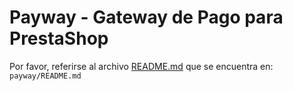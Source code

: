 # Payway - Gateway de Pago para PrestaShop

Por favor, referirse al archivo [README.md](payway/README.md) que se encuentra en: `payway/README.md`
